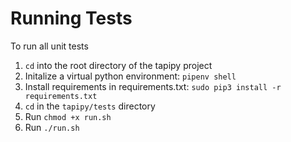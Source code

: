 # Running Tests

To run all unit tests

1. `cd` into the root directory of the tapipy project
2. Initalize a virtual python environment: `pipenv shell`
3. Install requirements in requirements.txt: `sudo pip3 install -r requirements.txt`
4. `cd` in the `tapipy/tests` directory
5. Run `chmod +x run.sh`
6. Run `./run.sh`